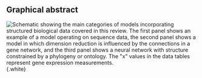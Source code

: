## Graphical abstract

![
    Schematic showing the main categories of models incorporating structured biological data covered in this review.
    The first panel shows an example of a model operating on sequence data, the second panel shows a model in which dimension reduction is influenced by the connections in a gene network, and the third panel shows a neural network with structure constrained by a phylogeny or ontology.
    The "x" values in the data tables represent gene expression measurements.
](images/all_models_revised.svg){.white}
